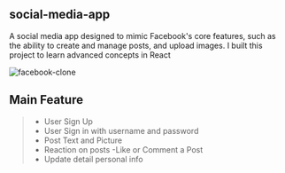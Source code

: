 ## social-media-app


A social media app designed to mimic Facebook's core features, such as the ability to create and manage posts, and upload images. 
I built this project to learn advanced concepts in React

![facebook-clone](https://github.com/bokigolic/portfolio/blob/main/public/images/1.pngg)

## Main Feature

>- User Sign Up 
>- User Sign in with username and password
>- Post Text and Picture
>- Reaction on posts
>-Like or Comment a Post
>- Update detail personal info

